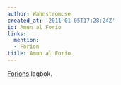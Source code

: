 ```yaml
---
author: Wahnstrom.se
created_at: '2011-01-05T17:28:24Z'
id: Amun al Forio
links:
  mention:
  - Forion
title: Amun al Forio
---
```


[Forions] lagbok.

  [Forions]: Forion